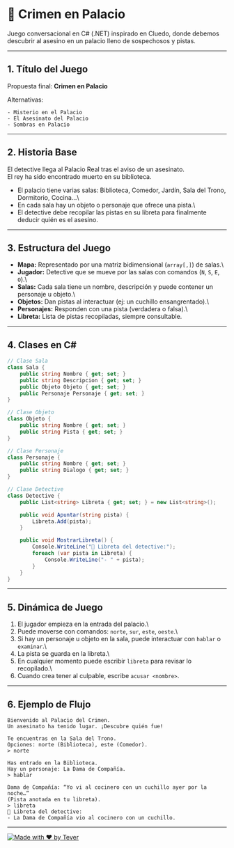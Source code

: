 # 🎲 Crimen en Palacio

Juego conversacional en C# (.NET) inspirado en Cluedo, donde debemos
descubrir al asesino en un palacio lleno de sospechosos y pistas.

------------------------------------------------------------------------

## 1. Título del Juego

Propuesta final: **Crimen en Palacio**

Alternativas:
```
- Misterio en el Palacio
- El Asesinato del Palacio
- Sombras en Palacio
```

------------------------------------------------------------------------

## 2. Historia Base

El detective llega al Palacio Real tras el aviso de un asesinato.\
El rey ha sido encontrado muerto en su biblioteca.

-   El palacio tiene varias salas: Biblioteca, Comedor, Jardín, Sala del
    Trono, Dormitorio, Cocina...\
-   En cada sala hay un objeto o personaje que ofrece una pista.\
-   El detective debe recopilar las pistas en su libreta para finalmente
    deducir quién es el asesino.

------------------------------------------------------------------------

## 3. Estructura del Juego

-   **Mapa:** Representado por una matriz bidimensional (`array[,]`) de
    salas.\
-   **Jugador:** Detective que se mueve por las salas con comandos (`N`,
    `S`, `E`, `O`).\
-   **Salas:** Cada sala tiene un nombre, descripción y puede contener
    un personaje u objeto.\
-   **Objetos:** Dan pistas al interactuar (ej: un cuchillo
    ensangrentado).\
-   **Personajes:** Responden con una pista (verdadera o falsa).\
-   **Libreta:** Lista de pistas recopiladas, siempre consultable.

------------------------------------------------------------------------

## 4. Clases en C#

``` csharp
// Clase Sala
class Sala {
    public string Nombre { get; set; }
    public string Descripcion { get; set; }
    public Objeto Objeto { get; set; }
    public Personaje Personaje { get; set; }
}

// Clase Objeto
class Objeto {
    public string Nombre { get; set; }
    public string Pista { get; set; }
}

// Clase Personaje
class Personaje {
    public string Nombre { get; set; }
    public string Dialogo { get; set; }
}

// Clase Detective
class Detective {
    public List<string> Libreta { get; set; } = new List<string>();

    public void Apuntar(string pista) {
        Libreta.Add(pista);
    }

    public void MostrarLibreta() {
        Console.WriteLine("📒 Libreta del detective:");
        foreach (var pista in Libreta) {
            Console.WriteLine("- " + pista);
        }
    }
}
```

------------------------------------------------------------------------

## 5. Dinámica de Juego

1.  El jugador empieza en la entrada del palacio.\
2.  Puede moverse con comandos: `norte`, `sur`, `este`, `oeste`.\
3.  Si hay un personaje u objeto en la sala, puede interactuar con
    `hablar` o `examinar`.\
4.  La pista se guarda en la libreta.\
5.  En cualquier momento puede escribir `libreta` para revisar lo
    recopilado.\
6.  Cuando crea tener al culpable, escribe `acusar <nombre>`.

------------------------------------------------------------------------

## 6. Ejemplo de Flujo

    Bienvenido al Palacio del Crimen.
    Un asesinato ha tenido lugar. ¡Descubre quién fue!

    Te encuentras en la Sala del Trono.
    Opciones: norte (Biblioteca), este (Comedor).
    > norte

    Has entrado en la Biblioteca.
    Hay un personaje: La Dama de Compañía.
    > hablar

    Dama de Compañía: “Yo vi al cocinero con un cuchillo ayer por la noche…”
    (Pista anotada en tu libreta).
    > libreta
    📒 Libreta del detective:
    - La Dama de Compañía vio al cocinero con un cuchillo.

---

[![Made with ❤️ by Tever](https://img.shields.io/badge/Made%20with%20❤️-by%20Tever-181717?logo=github)](https://github.com/devTever)
